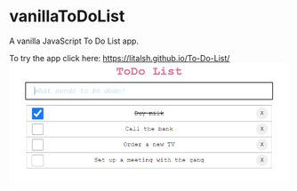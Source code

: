 # vanillaToDoList
A vanilla JavaScript To Do List app.

To try the app click here:
https://litalsh.github.io/To-Do-List/
![](ToDoList.PNG)
